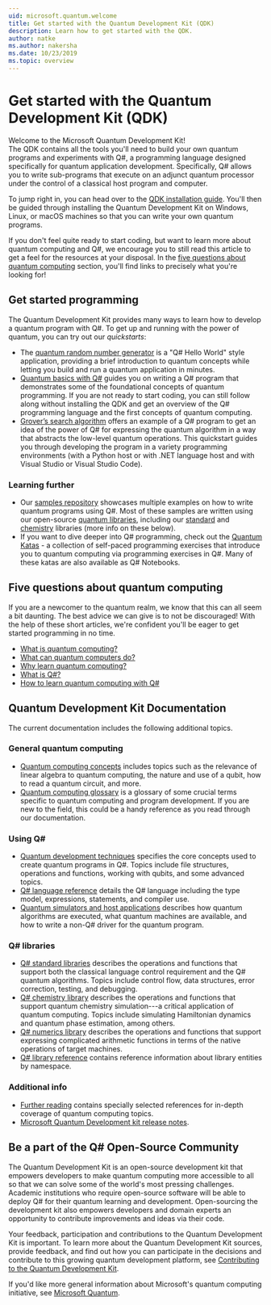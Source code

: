```yaml
---
uid: microsoft.quantum.welcome
title: Get started with the Quantum Development Kit (QDK)
description: Learn how to get started with the QDK. 
author: natke
ms.author: nakersha
ms.date: 10/23/2019
ms.topic: overview
---
```


# Get started with the Quantum Development Kit (QDK)

Welcome to the Microsoft Quantum Development Kit!  
The QDK contains all the tools you'll need to build your own quantum programs and experiments with Q#, a programming language designed specifically for quantum application development. 
Specifically, Q# allows you to write sub-programs that execute on an adjunct quantum processor under the control of a classical host program and computer. 

To jump right in, you can head over to the [QDK installation guide](xref:microsoft.quantum.install).
You'll then be guided through installing the Quantum Development Kit on Windows, Linux, or macOS machines so that you can write your own quantum programs.

If you don't feel quite ready to start coding, but want to learn more about quantum computing and Q#, we encourage you to still read this article to get a feel for the resources at your disposal. 
In the [five questions about quantum computing](#five-questions-about-quantum-computing) section, you'll find links to precisely what you're looking for!

## Get started programming

The Quantum Development Kit provides many ways to learn how to develop a quantum program with Q#.
To get up and running with the power of quantum, you can try out our *quickstarts*:

* The [quantum random number generator](xref:microsoft.quantum.quickstarts.qrng) is a "Q# Hello World" style application, providing a brief introduction to quantum concepts while letting you build and run a quantum application in minutes.
* [Quantum basics with Q#](xref:microsoft.quantum.write-program) guides you on writing a Q# program that demonstrates some of the foundational concepts of quantum programming. 
	If you are not ready to start coding, you can still follow along without installing the QDK and get an overview of the Q# programming language and the first concepts of quantum computing.
* [Grover’s search algorithm](xref:microsoft.quantum.quickstarts.search) offers an example of a Q# program to get an idea of the power of Q# for expressing the quantum algorithm in a way that abstracts the low-level quantum operations. 
	This quickstart guides you through developing the program in a variety programming environments (with a Python host or with .NET language host and with Visual Studio or Visual Studio Code).

### Learning further
* Our [samples repository](https://github.com/Microsoft/Quantum) showcases multiple examples on how to write quantum programs using Q#. Most of these samples are written using our open-source [quantum libraries](https://github.com/Microsoft/QuantumLibraries), including our [standard](xref:microsoft.quantum.libraries.standard.intro) and [chemistry](xref:microsoft.quantum.chemistry.concepts.intro) libraries (more info on these below). 
* If you want to dive deeper into Q# programming, check out the [Quantum Katas](https://github.com/Microsoft/QuantumKatas) - a collection of self-paced programming exercises that introduce you to quantum computing via programming exercises in Q#.
	Many of these katas are also available as Q# Notebooks.  

## Five questions about quantum computing

If you are a newcomer to the quantum realm, we know that this can all seem a bit daunting. The best advice we can give is to not be discouraged! 
With the help of these short articles, we're confident you'll be eager to get started programming in no time.
* [What is quantum computing?](xref:microsoft.quantum.overview.what)
* [What can quantum computers do?](xref:microsoft.quantum.overview.computers)
* [Why learn quantum computing?](xref:microsoft.quantum.overview.why)
* [What is Q#?](xref:microsoft.quantum.overview.qsharp)
* [How to learn quantum computing with Q#](xref:microsoft.quantum.overview.learn)

## Quantum Development Kit Documentation

The current documentation includes the following additional topics.

### General quantum computing
* [Quantum computing concepts](xref:microsoft.quantum.concepts.intro) includes topics such as the relevance of linear algebra to quantum computing, the nature and use of a qubit, how to read a quantum circuit, and more.
* [Quantum computing glossary](xref:microsoft.quantum.glossary) is a glossary of some crucial terms specific to quantum computing and program development. 
	If you are new to the field, this could be a handy reference as you read through our documentation.

### Using Q#
* [Quantum development techniques](xref:microsoft.quantum.techniques.intro) specifies the core concepts used to create quantum programs in Q#. Topics include file structures, operations and functions, working with qubits, and some advanced topics.
* [Q# language reference](xref:microsoft.quantum.language.intro) details the Q# language including the type model, expressions, statements, and compiler use.
* [Quantum simulators and host applications](xref:microsoft.quantum.machines) describes how quantum algorithms are executed, what quantum machines are available, and how to write a non-Q# driver for the quantum program.

### Q# libraries
* [Q# standard libraries](xref:microsoft.quantum.libraries.standard.intro) describes the operations and functions that support both the classical language control requirement and the Q# quantum algorithms. 
	Topics include control flow, data structures, error correction, testing, and debugging. 
* [Q# chemistry library](xref:microsoft.quantum.chemistry.concepts.intro) describes the operations and functions that support quantum chemistry simulation---a critical application of quantum computing. Topics include simulating Hamiltonian dynamics and quantum phase estimation, among others.
* [Q# numerics library](xref:microsoft.quantum.numerics.intro) describes the operations and functions that support expressing complicated arithmetic functions in terms of the native operations of target machines.
* [Q# library reference](xref:microsoft.quantum.standardlibsintro) contains reference information about library entities by namespace.

### Additional info
* [Further reading](xref:microsoft.quantum.more-information) contains specially selected references for in-depth coverage of quantum computing topics.
* [Microsoft Quantum Development kit release notes](xref:microsoft.quantum.relnotes).


## Be a part of the Q# Open-Source Community
The Quantum Development Kit is an open-source development kit that empowers developers to make quantum computing more accessible to all so that we can solve some of the world's most pressing challenges.  Academic institutions who require open-source software will be able to deploy Q# for their quantum learning and development. Open-sourcing the development kit also empowers developers and domain experts an opportunity to contribute improvements and ideas via their code.

Your feedback, participation and contributions to the Quantum Development Kit is important.  To learn more about the Quantum Development Kit sources, provide feedback, and find out how you can participate in the decisions and contribute to this growing quantum development platform, see [Contributing to the Quantum Development Kit](xref:microsoft.quantum.contributing).

If you'd like more general information about Microsoft's quantum computing initiative, see [Microsoft Quantum](https://www.microsoft.com/en-us/quantum/).
